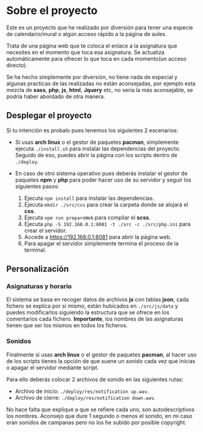 # Sobre el proyecto

Este es un proyecto que he realizado por diversión para tener una especie de calendario/mural o algún acceso rápido a la página de aules.

Trata de una página web que te coloca el enlace a la asignatura que necesites en el momento que toca esa asignatura. Se actualiza automáticamente para ofrecer lo que toca en cada momento(un acceso directo).

Se ha hecho simplemente por diversión, no tiene nada de especial y algunas practicas de las realizadas no están aconsejadas, por ejemplo esta mezcla de **sass**, **php**, **js**, **html**, **Jquery** etc, no sería la más aconsejable, se podría haber abordado de otra manera.

## Desplegar el proyecto

Si tu intención es probalo pues tenemos los siguientes 2 escenarios:

- Si usas **arch linux** o el gestor de paquetes **pacman**, simplemente ejecuta `./install.sh` para instalar las dependencias del proyecto. Seguido de eso, puedes abrir la página con los scripts dentro de `./deploy`.

- En caso de otro sistema operativo pues deberás instalar el gestor de paquetes **npm** y **php** para poder hacer uso de su servidor y seguir los siguientes pasos:
    1. Ejecuta `npm install` para instalar las dependencias.
    2. Ejecuta `mkdir ./src/css` para crear la carpeta donde se alojará el **css**.
    3. Ejecuta `npm run prepareWeb` para compilar el **scss**. 
    4. Ejecuta `php -S 192.168.0.1:8081 -t ./src -c ./src/php.ini` para crear el servidor.
    5. Accede a https://192.168.0.1:8081 para abrir la página web. 
    6. Para apagar el servidor simplemente termina el proceso de la terminal.

## Personalización

### Asignaturas y horario

El sistema se basa en recoger datos de archivos **js** con tablas **json**, cada fichero se explica por si mismo, están hubicados en `./src/js/data` y puedes modificarlos siguiendo la estructura que se ofrece en los comentarios cada fichero. **Importante**, los nombres de las asignaturas tienen que ser los mismos en todos los ficheros.

### Sonidos

Finalmente si usas **arch linux** o el gestor de paquetes **pacman**, al hacer uso de los scripts tienes la opción de que suene un sonido cada vez que inicias o apagar el servidor mediante script.

Para ello deberás colocar 2 archivos de sonido en las siguientes rutas:
- Archivo de inicio: `./deploy/res/notification up.wav`.
- Archivo de cierre: `./deploy/res/notification down.wav`.

No hace falta que explique a que se refiere cada uno, son autodescriptivos los nombres. Aconsejo que dure 1 segundo o menos el sonido, en mi caso eran sonidos de campanas pero no los he subido por posible copyright.